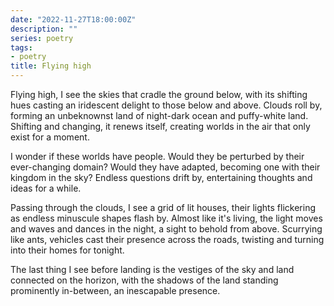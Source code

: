 ```yaml
---
date: "2022-11-27T18:00:00Z"
description: ""
series: poetry
tags:
- poetry
title: Flying high
---
```


Flying high, I see the skies that cradle the ground below, with its shifting hues casting an iridescent delight to those below and above. Clouds roll by, forming an unbeknownst land of night-dark ocean and puffy-white land. Shifting and changing, it renews itself, creating worlds in the air that only exist for a moment.

I wonder if these worlds have people. Would they be perturbed by their ever-changing domain? Would they have adapted, becoming one with their kingdom in the sky? Endless questions drift by, entertaining thoughts and ideas for a while.

Passing through the clouds, I see a grid of lit houses, their lights flickering as endless minuscule shapes flash by. Almost like it's living, the light moves and waves and dances in the night, a sight to behold from above. Scurrying like ants, vehicles cast their presence across the roads, twisting and turning into their homes for tonight.

The last thing I see before landing is the vestiges of the sky and land connected on the horizon, with the shadows of the land standing prominently in-between, an inescapable presence.

